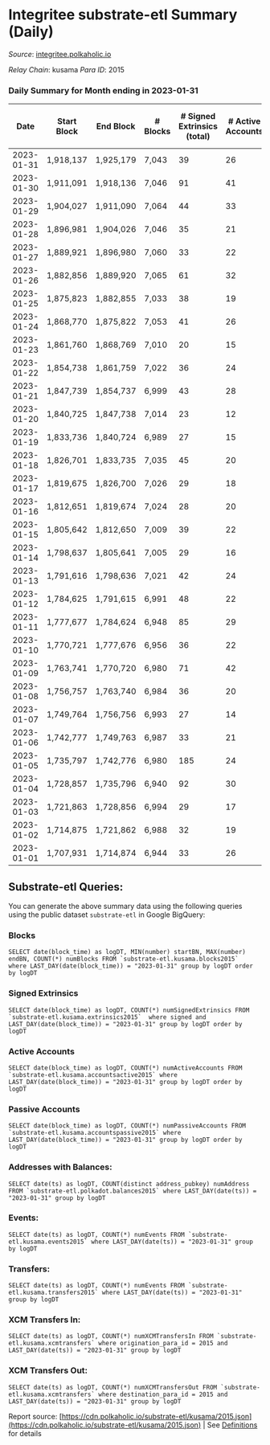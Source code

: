 # Integritee substrate-etl Summary (Daily)

_Source_: [integritee.polkaholic.io](https://integritee.polkaholic.io)

*Relay Chain*: kusama
*Para ID*: 2015



### Daily Summary for Month ending in 2023-01-31


| Date | Start Block | End Block | # Blocks | # Signed Extrinsics (total) | # Active Accounts | # Passive | # New | # Addresses with Balances | # Events | # Transfers | # XCM Transfers In | # XCM Transfers Out | Issues | 
| ---- | ----------- | --------- | -------- | --------------------------- | ----------------- | --------- | ----- | ------------------------- | -------- | ----------- | ------------------ | ------------------- | ------ |
| 2023-01-31 | 1,918,137 | 1,925,179 | 7,043 | 39 | 26 |  | 2 | 12,922 | 14,333 | 29 ($4,351.93) |   |   |  |
| 2023-01-30 | 1,911,091 | 1,918,136 | 7,046 | 91 | 41 |  | 4 | 12,920 | 14,657 | 74 ($39,117.72) |   |   |  |
| 2023-01-29 | 1,904,027 | 1,911,090 | 7,064 | 44 | 33 |  | 3 | 12,916 | 14,399 | 20 ($821.00) | 1 ($67.24) |   |  |
| 2023-01-28 | 1,896,981 | 1,904,026 | 7,046 | 35 | 21 |  | 3 | 12,914 | 14,313 | 16 ($2,364.85) |   |   |  |
| 2023-01-27 | 1,889,921 | 1,896,980 | 7,060 | 33 | 22 |  | 1 | 12,911 | 14,325 | 15 ($331.90) |   | 1 ($0.32) |  |
| 2023-01-26 | 1,882,856 | 1,889,920 | 7,065 | 61 | 32 |  | 2 | 12,910 | 14,536 | 39 ($33,935.39) |   |   |  |
| 2023-01-25 | 1,875,823 | 1,882,855 | 7,033 | 38 | 19 |  | 4 | 12,908 | 14,322 | 25 ($4,062.72) |   |   |  |
| 2023-01-24 | 1,868,770 | 1,875,822 | 7,053 | 41 | 26 |  | 1 | 12,904 | 14,372 | 22 ($2,930.75) |   |   |  |
| 2023-01-23 | 1,861,760 | 1,868,769 | 7,010 | 20 | 15 |  |  | 12,903 | 14,140 | 8 ($348.01) |   |   |  |
| 2023-01-22 | 1,854,738 | 1,861,759 | 7,022 | 36 | 24 |  | 4 | 12,903 | 14,272 | 17 ($1,496.61) |   |   |  |
| 2023-01-21 | 1,847,739 | 1,854,737 | 6,999 | 43 | 28 |  | 2 | 12,899 | 14,275 | 31 ($2,861.29) |   |   |  |
| 2023-01-20 | 1,840,725 | 1,847,738 | 7,014 | 23 | 12 |  | 2 | 12,897 | 14,173 | 13 ($1,351.99) |   |   |  |
| 2023-01-19 | 1,833,736 | 1,840,724 | 6,989 | 27 | 15 |  |  | 12,895 | 14,145 | 16 ($1,159.53) |   |   |  |
| 2023-01-18 | 1,826,701 | 1,833,735 | 7,035 | 45 | 20 |  | 3 | 12,895 | 14,357 | 25 ($3,142.97) |   |   |  |
| 2023-01-17 | 1,819,675 | 1,826,700 | 7,026 | 29 | 18 |  | 2 | 12,893 | 14,243 | 18 ($2,392.93) |   | 2 ($90.43) |  |
| 2023-01-16 | 1,812,651 | 1,819,674 | 7,024 | 28 | 20 |  | 1 | 12,891 | 14,230 | 14 ($9,649.03) |   |   |  |
| 2023-01-15 | 1,805,642 | 1,812,650 | 7,009 | 39 | 22 |  | 3 | 12,890 | 14,259 | 21 ($970.55) |   | 1 ($50.16) |  |
| 2023-01-14 | 1,798,637 | 1,805,641 | 7,005 | 29 | 16 |  |  | 12,887 | 14,190 | 12 ($1,212.14) |   |   |  |
| 2023-01-13 | 1,791,616 | 1,798,636 | 7,021 | 42 | 24 |  | 1 | 12,887 | 14,314 | 28 ($1,456.96) |   |   |  |
| 2023-01-12 | 1,784,625 | 1,791,615 | 6,991 | 48 | 22 |  | 1 | 12,886 | 14,290 | 16 ($1,975.31) |   |   |  |
| 2023-01-11 | 1,777,677 | 1,784,624 | 6,948 | 85 | 29 |  | 1 | 12,885 | 14,407 | 63 ($1,256.84) |   |   |  |
| 2023-01-10 | 1,770,721 | 1,777,676 | 6,956 | 36 | 22 |  | 2 | 12,884 | 14,155 | 22 ($2,295.78) |   |   |  |
| 2023-01-09 | 1,763,741 | 1,770,720 | 6,980 | 71 | 42 |  | 4 | 12,883 | 14,404 | 36 ($4,331.27) |   |   |  |
| 2023-01-08 | 1,756,757 | 1,763,740 | 6,984 | 36 | 20 |  | 1 | 12,879 | 14,201 | 22 ($3,228.84) |   |   |  |
| 2023-01-07 | 1,749,764 | 1,756,756 | 6,993 | 27 | 14 |  | 2 | 12,878 | 14,157 | 14 ($775.89) |   |   |  |
| 2023-01-06 | 1,742,777 | 1,749,763 | 6,987 | 33 | 21 |  | 1 | 12,876 | 14,183 | 24 ($1,320.85) |   |   |  |
| 2023-01-05 | 1,735,797 | 1,742,776 | 6,980 | 185 | 24 |  | 2 | 12,875 | 15,094 | 170 ($6,668.00) |   |   |  |
| 2023-01-04 | 1,728,857 | 1,735,796 | 6,940 | 92 | 30 |  | 2 | 12,874 | 14,443 | 76 ($2,657.51) |   |   |  |
| 2023-01-03 | 1,721,863 | 1,728,856 | 6,994 | 29 | 17 |  |  | 12,873 | 14,171 | 21 ($2,012.65) |   |   |  |
| 2023-01-02 | 1,714,875 | 1,721,862 | 6,988 | 32 | 19 |  | 2 | 12,873 | 14,182 | 20 ($2,594.87) |   | 1 ($0.24) |  |
| 2023-01-01 | 1,707,931 | 1,714,874 | 6,944 | 33 | 26 |  | 1 | 12,872 | 14,102 | 22 ($729.03) |   |   |  |

## Substrate-etl Queries:
You can generate the above summary data using the following queries using the public dataset `substrate-etl` in Google BigQuery:


### Blocks
```
SELECT date(block_time) as logDT, MIN(number) startBN, MAX(number) endBN, COUNT(*) numBlocks FROM `substrate-etl.kusama.blocks2015`  where LAST_DAY(date(block_time)) = "2023-01-31" group by logDT order by logDT
```


### Signed Extrinsics
```
SELECT date(block_time) as logDT, COUNT(*) numSignedExtrinsics FROM `substrate-etl.kusama.extrinsics2015`  where signed and LAST_DAY(date(block_time)) = "2023-01-31" group by logDT order by logDT
```


### Active Accounts
```
SELECT date(block_time) as logDT, COUNT(*) numActiveAccounts FROM `substrate-etl.kusama.accountsactive2015` where LAST_DAY(date(block_time)) = "2023-01-31" group by logDT order by logDT
```


### Passive Accounts
```
SELECT date(block_time) as logDT, COUNT(*) numPassiveAccounts FROM `substrate-etl.kusama.accountspassive2015` where LAST_DAY(date(block_time)) = "2023-01-31" group by logDT order by logDT
```


### Addresses with Balances:
```
SELECT date(ts) as logDT, COUNT(distinct address_pubkey) numAddress FROM `substrate-etl.polkadot.balances2015` where LAST_DAY(date(ts)) = "2023-01-31" group by logDT
```


### Events:
```
SELECT date(ts) as logDT, COUNT(*) numEvents FROM `substrate-etl.kusama.events2015` where LAST_DAY(date(ts)) = "2023-01-31" group by logDT
```


### Transfers:
```
SELECT date(ts) as logDT, COUNT(*) numEvents FROM `substrate-etl.kusama.transfers2015` where LAST_DAY(date(ts)) = "2023-01-31" group by logDT
```


### XCM Transfers In:
```
SELECT date(ts) as logDT, COUNT(*) numXCMTransfersIn FROM `substrate-etl.kusama.xcmtransfers` where origination_para_id = 2015 and LAST_DAY(date(ts)) = "2023-01-31" group by logDT
```


### XCM Transfers Out:
```
SELECT date(ts) as logDT, COUNT(*) numXCMTransfersOut FROM `substrate-etl.kusama.xcmtransfers` where destination_para_id = 2015 and LAST_DAY(date(ts)) = "2023-01-31" group by logDT
```



Report source: [https://cdn.polkaholic.io/substrate-etl/kusama/2015.json](https://cdn.polkaholic.io/substrate-etl/kusama/2015.json) | See [Definitions](/DEFINITIONS.md) for details
